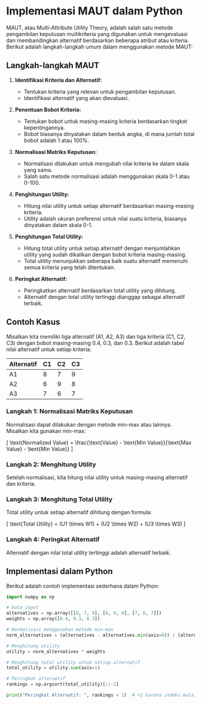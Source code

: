 # Implementasi MAUT dalam Python

MAUT, atau Multi-Attribute Utility Theory, adalah salah satu metode pengambilan keputusan multikriteria yang digunakan untuk mengevaluasi dan membandingkan alternatif berdasarkan beberapa atribut atau kriteria. Berikut adalah langkah-langkah umum dalam menggunakan metode MAUT:

## Langkah-langkah MAUT

1. **Identifikasi Kriteria dan Alternatif:**
   - Tentukan kriteria yang relevan untuk pengambilan keputusan.
   - Identifikasi alternatif yang akan dievaluasi.

2. **Penentuan Bobot Kriteria:**
   - Tentukan bobot untuk masing-masing kriteria berdasarkan tingkat kepentingannya.
   - Bobot biasanya dinyatakan dalam bentuk angka, di mana jumlah total bobot adalah 1 atau 100%.

3. **Normalisasi Matriks Keputusan:**
   - Normalisasi dilakukan untuk mengubah nilai kriteria ke dalam skala yang sama.
   - Salah satu metode normalisasi adalah menggunakan skala 0-1 atau 0-100.

4. **Penghitungan Utility:**
   - Hitung nilai utility untuk setiap alternatif berdasarkan masing-masing kriteria.
   - Utility adalah ukuran preferensi untuk nilai suatu kriteria, biasanya dinyatakan dalam skala 0-1.

5. **Penghitungan Total Utility:**
   - Hitung total utility untuk setiap alternatif dengan menjumlahkan utility yang sudah dikalikan dengan bobot kriteria masing-masing.
   - Total utility menunjukkan seberapa baik suatu alternatif memenuhi semua kriteria yang telah ditentukan.

6. **Peringkat Alternatif:**
   - Peringkatkan alternatif berdasarkan total utility yang dihitung.
   - Alternatif dengan total utility tertinggi dianggap sebagai alternatif terbaik.

## Contoh Kasus

Misalkan kita memiliki tiga alternatif (A1, A2, A3) dan tiga kriteria (C1, C2, C3) dengan bobot masing-masing 0.4, 0.3, dan 0.3. Berikut adalah tabel nilai alternatif untuk setiap kriteria:

| Alternatif | C1 | C2 | C3 |
|------------|----|----|----|
| A1         | 8  | 7  | 9  |
| A2         | 6  | 9  | 8  |
| A3         | 7  | 6  | 7  |

### Langkah 1: Normalisasi Matriks Keputusan

Normalisasi dapat dilakukan dengan metode min-max atau lainnya. Misalkan kita gunakan min-max:

\[ \text{Normalized Value} = \frac{\text{Value} - \text{Min Value}}{\text{Max Value} - \text{Min Value}} \]

### Langkah 2: Menghitung Utility

Setelah normalisasi, kita hitung nilai utility untuk masing-masing alternatif dan kriteria.

### Langkah 3: Menghitung Total Utility

Total utility untuk setiap alternatif dihitung dengan formula:

\[ \text{Total Utility} = (U1 \times W1) + (U2 \times W2) + (U3 \times W3) \]

### Langkah 4: Peringkat Alternatif

Alternatif dengan nilai total utility tertinggi adalah alternatif terbaik.

## Implementasi dalam Python

Berikut adalah contoh implementasi sederhana dalam Python:

```python
import numpy as np

# Data input
alternatives = np.array([[8, 7, 9], [6, 9, 8], [7, 6, 7]])
weights = np.array([0.4, 0.3, 0.3])

# Normalisasi menggunakan metode min-max
norm_alternatives = (alternatives - alternatives.min(axis=0)) / (alternatives.max(axis=0) - alternatives.min(axis=0))

# Menghitung utility
utility = norm_alternatives * weights

# Menghitung total utility untuk setiap alternatif
total_utility = utility.sum(axis=1)

# Peringkat alternatif
rankings = np.argsort(total_utility)[::-1]

print("Peringkat Alternatif: ", rankings + 1)  # +1 karena indeks mulai dari 0
